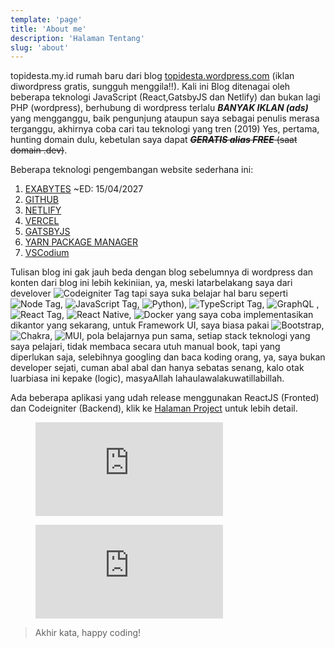 ```yaml
---
template: 'page'
title: 'About me'
description: 'Halaman Tentang'
slug: 'about'
---
```


topidesta.my.id rumah baru dari blog <a href="https://topidesta.my.id/" target="_blank"> topidesta.wordpress.com</a> (iklan diwordpress gratis, sungguh menggila!!). Kali ini Blog ditenagai oleh beberapa teknologi JavaScript (React,GatsbyJS dan Netlify) dan bukan lagi PHP (wordpress), berhubung di wordpress terlalu **_BANYAK IKLAN (ads)_** yang mengganggu, baik pengunjung ataupun saya sebagai penulis merasa terganggu, akhirnya coba cari tau teknologi yang tren (2019) Yes, pertama, hunting domain dulu, kebetulan saya dapat ~~**_GERATIS alias FREE_** (saat domain .dev)~~.

Beberapa teknologi pengembangan website sederhana ini:

1. [EXABYTES](https://kutt.it/uF3WcK) ~ED: 15/04/2027
2. [GITHUB](https://kutt.it/github)
3. [NETLIFY](https://kutt.it/netlify)
4. [VERCEL](https://kutt.it/vercel)
5. [GATSBYJS](https://kutt.it/gatsbyjs)
6. [YARN PACKAGE MANAGER](https://kutt.it/yarn)
7. [VSCodium](https://kutt.it/vscodium)

Tulisan blog ini gak jauh beda dengan blog sebelumnya di wordpress dan konten dari blog ini lebih kekiniian, ya, meski latarbelakang saya dari develover ![Codeigniter Tag](https://img.shields.io/badge/Codeigniter-E34F26?style=for-the-badge&logo=codeigniter&logoColor=white) tapi saya suka belajar hal baru seperti ![Node Tag](https://img.shields.io/badge/Node.js-339933?style=for-the-badge&logo=nodedotjs&logoColor=white), ![JavaScript Tag](https://img.shields.io/badge/JavaScript-323330?style=for-the-badge&logo=javascript&logoColor=F7DF1E), ![Python](https://img.shields.io/badge/python-3670A0?style=for-the-badge&logo=python&logoColor=ffdd54)), ![TypeScript Tag](https://img.shields.io/badge/TypeScript-007ACC?style=for-the-badge&logo=typescript&logoColor=white), ![GraphQL](https://img.shields.io/badge/GraphQl-E10098?style=for-the-badge&logo=graphql&logoColor=white) ,
![React Tag](https://img.shields.io/badge/React-20232A?style=for-the-badge&logo=react&logoColor=61DAFB), ![React Native](https://img.shields.io/badge/react_native-%2320232a.svg?style=for-the-badge&logo=react&logoColor=%2361DAFB), ![Docker](https://img.shields.io/badge/docker-%230db7ed.svg?style=for-the-badge&logo=docker&logoColor=white) yang saya coba implementasikan dikantor yang sekarang, untuk Framework UI, saya biasa pakai ![Bootstrap](https://img.shields.io/badge/bootstrap-%23563D7C.svg?style=for-the-badge&logo=bootstrap&logoColor=white), ![Chakra](https://img.shields.io/badge/chakra-%234ED1C5.svg?style=for-the-badge&logo=chakraui&logoColor=white), ![MUI](https://img.shields.io/badge/MUI-%230081CB.svg?style=for-the-badge&logo=material-ui&logoColor=white), pola belajarnya pun sama, setiap stack teknologi yang saya pelajari, tidak membaca secara utuh manual book, tapi yang diperlukan saja, selebihnya googling dan baca koding orang, ya, saya bukan developer sejati, cuman abal abal dan hanya sebatas senang, kalo otak luarbiasa ini kepake (logic), masyaAllah lahaulawalakuwatillabillah.

Ada beberapa aplikasi yang udah release menggunakan ReactJS (Fronted) dan Codeigniter (Backend), klik ke [Halaman Project](projek) untuk lebih detail.

<figure><embed src="https://wakatime.com/share/@topidesta/6d3200ff-9b6f-4d3c-9488-2c546204092d.svg"></embed></figure>

<figure><embed src="https://wakatime.com/share/@topidesta/7eda6f42-4b96-43e7-9420-273eda8e0f52.svg"></embed></figure>

> Akhir kata, happy coding!

